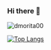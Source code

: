 ### Hi there 👋

![dmorita00](https://github-readme-stats.vercel.app/api?username=dmorita00&count_private=true&show_icons=true&theme=dracula)

[![Top Langs](https://github-readme-stats.vercel.app/api/top-langs/?username=dmorita00&layout=compact)](https://github.com/anuraghazra/github-readme-stats)

<!--
**dmorita00/dmorita00** is a ✨ _special_ ✨ repository because its `README.md` (this file) appears on your GitHub profile.

Here are some ideas to get you started:

- 🔭 I’m currently working on ...
- 🌱 I’m currently learning ...
- 👯 I’m looking to collaborate on ...
- 🤔 I’m looking for help with ...
- 💬 Ask me about ...
- 📫 How to reach me: ...
- 😄 Pronouns: ...
- ⚡ Fun fact: ...
-->
